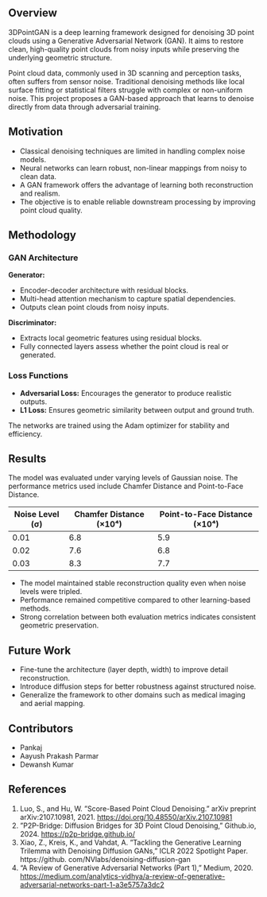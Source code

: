 ## Overview

3DPointGAN is a deep learning framework designed for denoising 3D point clouds using a Generative Adversarial Network (GAN). It aims to restore clean, high-quality point clouds from noisy inputs while preserving the underlying geometric structure.

Point cloud data, commonly used in 3D scanning and perception tasks, often suffers from sensor noise. Traditional denoising methods like local surface fitting or statistical filters struggle with complex or non-uniform noise. This project proposes a GAN-based approach that learns to denoise directly from data through adversarial training.


## Motivation

- Classical denoising techniques are limited in handling complex noise models.
- Neural networks can learn robust, non-linear mappings from noisy to clean data.
- A GAN framework offers the advantage of learning both reconstruction and realism.
- The objective is to enable reliable downstream processing by improving point cloud quality.


## Methodology

### GAN Architecture

**Generator:**

- Encoder-decoder architecture with residual blocks.
- Multi-head attention mechanism to capture spatial dependencies.
- Outputs clean point clouds from noisy inputs.

**Discriminator:**

- Extracts local geometric features using residual blocks.
- Fully connected layers assess whether the point cloud is real or generated.

### Loss Functions

- **Adversarial Loss:** Encourages the generator to produce realistic outputs.
- **L1 Loss:** Ensures geometric similarity between output and ground truth.

The networks are trained using the Adam optimizer for stability and efficiency.


## Results

The model was evaluated under varying levels of Gaussian noise. The performance metrics used include Chamfer Distance and Point-to-Face Distance.

| Noise Level (σ) | Chamfer Distance (×10⁴) | Point-to-Face Distance (×10⁴) |
|------------------|--------------------------|-------------------------------|
| 0.01             | 6.8                      | 5.9                           |
| 0.02             | 7.6                      | 6.8                           |
| 0.03             | 8.3                      | 7.7                           |

- The model maintained stable reconstruction quality even when noise levels were tripled.
- Performance remained competitive compared to other learning-based methods.
- Strong correlation between both evaluation metrics indicates consistent geometric preservation.


## Future Work

- Fine-tune the architecture (layer depth, width) to improve detail reconstruction.
- Introduce diffusion steps for better robustness against structured noise.
- Generalize the framework to other domains such as medical imaging and aerial mapping.


## Contributors
  
- Pankaj
- Aayush Prakash Parmar
- Dewansh Kumar


## References

1. Luo, S., and Hu, W. ”Score-Based Point Cloud Denoising.” arXiv preprint arXiv:2107.10981, 2021. https://doi.org/10.48550/arXiv.2107.10981
2. ”P2P-Bridge: Diffusion Bridges for 3D Point Cloud Denoising,” Github.io, 2024. https://p2p-bridge.github.io/
3. Xiao, Z., Kreis, K., and Vahdat, A. ”Tackling the Generative Learning Trilemma with Denoising Diffusion GANs,” ICLR 2022 Spotlight Paper. https://github. com/NVlabs/denoising-diffusion-gan
4. “A Review of Generative Adversarial Networks (Part 1),” Medium, 2020. https://medium.com/analytics-vidhya/a-review-of-generative-adversarial-networks-part-1-a3e5757a3dc2
